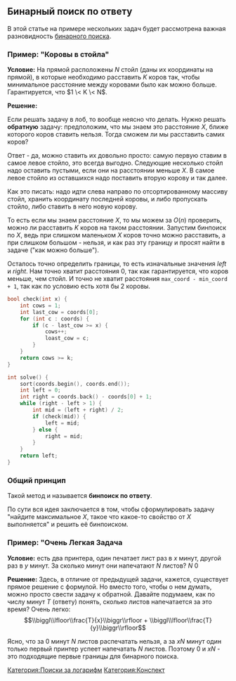 ## Бинарный поиск по ответу

В этой статье на примере нескольких задач будет рассмотрена важная
разновидность [бинарного поиска](Бинарный_поиск "wikilink").

### Пример: "Коровы в стойла"

<b>Условие:</b> На прямой расположены $N$ стойл (даны их координаты на
прямой), в которые необходимо расставить $K$ коров так, чтобы
минимальное расcтояние между коровами было как можно больше.
Гарантируется, что $1 \< K \< N$.

<b>Решение:</b>

Если решать задачу в лоб, то вообще неясно что делать. Нужно решать
<b>обратную</b> задачу: предположим, что мы знаем это расстояние $X$,
ближе которого коров ставить нельзя. Тогда сможем ли мы расставить
самих коров?

Ответ - да, можно ставить их довольно просто: самую первую ставим в
самое левое стойло, это всегда выгодно. Следующие несколько стойл
надо оставить пустыми, если они на расстоянии меньше $X$. В самое
левое стойло из оставшихся надо поставить вторую корову и так
далее.

Как это писать: надо идти слева направо по отсортированному массиву
стойл, хранить координату последней коровы, и либо пропускать
стойло, либо ставить в него новую корову.

То есть если мы знаем расстояние $X$, то мы можем за $O(n)$ проверить,
можно ли расставить $K$ коров на таком расстоянии. Запустим бинпоиск
по $X$, ведь при слишком маленьком $X$ коров точно можно расставить, а
при слишком большом - нельзя, и как раз эту границу и просят найти в
задаче ("как можно больше").

Осталось точно определить границы, то есть изначальные значения $left$ и
$right$. Нам точно хватит расстояния $0$, так как гарантируется, что
коров меньше, чем стойл. И точно не хватит расстояния `max_coord -
min_coord + 1`, так как по условию есть хотя бы $2$ коровы.

``` C++
bool check(int x) {
    int cows = 1;
    int last_cow = coords[0];
    for (int c : coords) {
        if (c - last_cow >= x) {
            cows++;
            loast_cow = c;
        }
    }
    return cows >= k;
}

int solve() {
    sort(coords.begin(), coords.end());
    int left = 0;
    int right = coords.back() - coords[0] + 1;
    while (right - left > 1) {
        int mid = (left + right) / 2;
        if (check(mid)) {
            left = mid;
        } else {
            right = mid;
        }
    }
    return left;
}
```

### Общий принцип

Такой метод и называется <b>бинпоиск по ответу</b>.

По сути вся идея заключается в том, чтобы сформулировать задачу "найдите
максимальное $X$, такое что какое-то свойство от $X$ выполняется" и
решить её бинпоиском.

### Пример: "Очень Легкая Задача

<b>Условие:</b> есть два принтера, один печатает лист раз в $x$ минут,
другой раз в $y$ минут. За сколько минут они напечатают $N$ листов? $N
\> 0$

<b>Решение:</b> Здесь, в отличие от предыдущей задачи, кажется,
существует прямое решение с формулой. Но вместо того, чтобы о
нем думать, можно просто свести задачу к обратной. Давайте подумаем,
как по числу минут $T$ (ответу) понять, сколько листов напечатается за
это время? Очень легко: $$\\biggl\\lfloor\\frac{T}{x}\\biggr\\rfloor +
\\biggl\\lfloor\\frac{T}{y}\\biggr\\rfloor$$

Ясно, что за $0$ минут $N$ листов распечатать нельзя, а за $xN$ минут
один только первый принтер успеет напечатать $N$ листов. Поэтому $0$
и $xN$ - это подходящие первые границы для бинарного поиска.

[Категория:Поиски за логарифм](Категория:Поиски_за_логарифм "wikilink")
[Категория:Конспект](Категория:Конспект "wikilink")